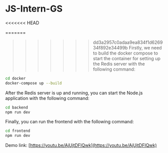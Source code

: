# JS-Intern-GS

<<<<<<< HEAD

=======

> > > > > > > dd3a2957c0adaa9ea834f1d626934f892e34499b
> > > > > > > Firstly, we need to build the docker compose to start the container for setting up the Redis server with the following command:

```bash
cd docker
docker-compose up --build
```

After the Redis server is up and running, you can start the Node.js application with the following command:

```bash
cd backend
npm run dev
```

Finally, you can run the frontend with the following command:

```bash
cd frontend
npm run dev
```

Demo link: [https://youtu.be/AjUjtDFlQwk](https://youtu.be/AjUjtDFlQwk)
